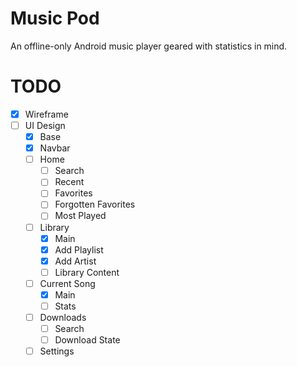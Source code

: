 # Music Pod
An offline-only Android music player geared with statistics in mind.

# TODO
- [x] Wireframe
- [ ] UI Design
  - [x] Base
  - [x] Navbar 
  - [ ] Home
    - [ ] Search
    - [ ] Recent
    - [ ] Favorites
    - [ ] Forgotten Favorites
    - [ ] Most Played 
  - [ ] Library
    - [x] Main
    - [x] Add Playlist
    - [x] Add Artist
    - [ ] Library Content
  - [ ] Current Song
    - [x] Main 
    - [ ] Stats
  - [ ] Downloads
    - [ ] Search
    - [ ] Download State
  - [ ] Settings   
